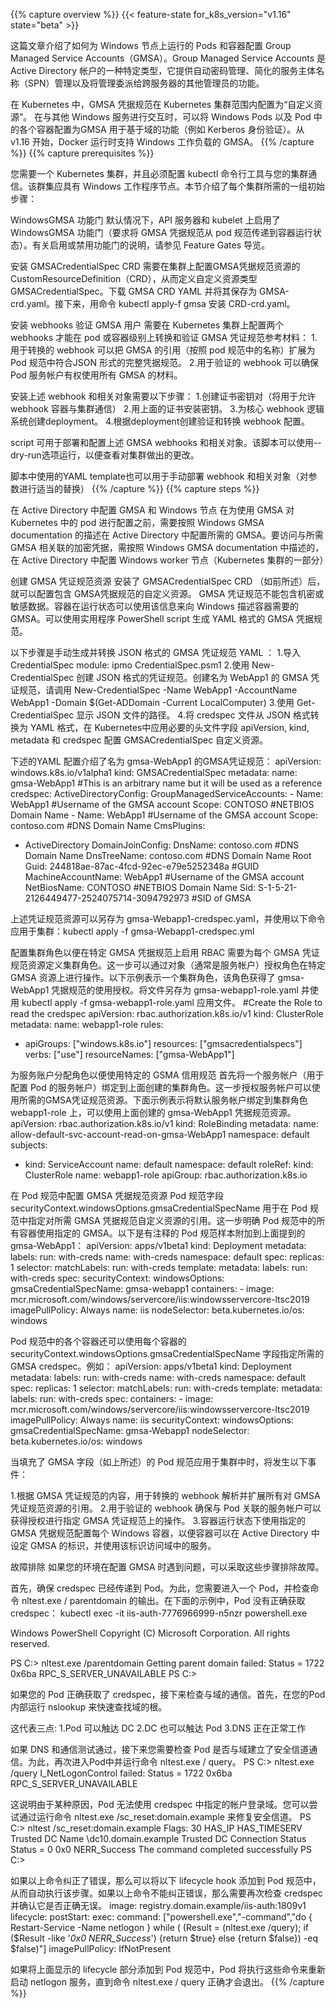 {{% capture overview %}}
{{< feature-state for_k8s_version="v1.16" state="beta" >}}
<!--
This page shows how to configure Group Managed Service Accounts (GMSA) for Pods and containers that will run on Windows nodes. Group Managed Service Accounts are a specific type of Active Directory account that provides automatic password management, simplified service principal name (SPN) management, and the ability to delegate the management to other administrators across multiple servers.
-->
这篇文章介绍了如何为 Windows 节点上运行的 Pods 和容器配置 Group Managed Service Accounts（GMSA）。Group Managed Service Accounts 是 Active Directory 帐户的一种特定类型，它提供自动密码管理、简化的服务主体名称（SPN）管理以及将管理委派给跨服务器的其他管理员的功能。
<!--
In Kubernetes, GMSA credential specs are configured at a Kubernetes cluster-wide scope as Custom Resources. Windows Pods, as well as individual containers within a Pod, can be configured to use a GMSA for domain based functions (e.g. Kerberos authentication) when interacting with other Windows services. As of v1.16, the Docker runtime supports GMSA for Windows workloads.
-->
在 Kubernetes 中，GMSA 凭据规范在 Kubernetes 集群范围内配置为“自定义资源”。 在与其他 Windows 服务进行交互时，可以将 Windows Pods 以及 Pod 中的各个容器配置为GMSA 用于基于域的功能（例如 Kerberos 身份验证）。从 v1.16 开始，Docker 运行时支持 Windows 工作负载的 GMSA。
{{% /capture %}}
{{% capture prerequisites %}}
<!--
You need to have a Kubernetes cluster and the kubectl command-line tool must be configured to communicate with your cluster. The cluster is expected to have Windows worker nodes. This section covers a set of initial steps required once for each cluster:
-->
您需要一个 Kubernetes 集群，并且必须配置 kubectl 命令行工具与您的集群通信。该群集应具有 Windows 工作程序节点。本节介绍了每个集群所需的一组初始步骤：
<!--
WindowsGMSA feature gate
The WindowsGMSA feature gate (required to pass down GMSA credential specs from the pod specs to the container runtime) is enabled by default on the API server and the kubelet. See Feature Gates for an explanation of enabling or disabling feature gates.
-->
WindowsGMSA 功能门
默认情况下，API 服务器和 kubelet 上启用了 WindowsGMSA 功能门（要求将 GMSA 凭据规范从 pod 规范传递到容器运行状态）。有关启用或禁用功能门的说明，请参见 Feature Gates 导览。
<!--
Install the GMSACredentialSpec CRD
A CustomResourceDefinition(CRD) for GMSA credential spec resources needs to be configured on the cluster to define the custom resource type GMSACredentialSpec. Download the GMSA CRD YAML and save it as gmsa-crd.yaml. Next, install the CRD with kubectl apply -f gmsa-crd.yaml
-->
安装 GMSACredentialSpec CRD
需要在集群上配置GMSA凭据规范资源的 CustomResourceDefinition（CRD），从而定义自定义资源类型 GMSACredentialSpec。下载 GMSA CRD YAML 并将其保存为 GMSA-crd.yaml。接下来，用命令 kubectl apply-f gmsa 安装 CRD-crd.yaml。
<!--
Install webhooks to validate GMSA users
Two webhooks need to be configured on the Kubernetes cluster to populate and validate GMSA credential spec references at the Pod or container level:
1.A mutating webhook that expands references to GMSAs (by name from a Pod specification) into the full credential spec in JSON form within the Pod spec.
2.A validating webhook ensures all references to GMSAs are authorized to be used by the Pod service account.
-->
安装 webhooks 验证 GMSA 用户
需要在 Kubernetes 集群上配置两个 webhooks 才能在 pod 或容器级别上转换和验证 GMSA 凭证规范参考材料：
1.用于转换的 webhook 可以把 GMSA 的引用（按照 pod 规范中的名称）扩展为 Pod 规范中符合JSON 形式的完整凭据规范。
2.用于验证的 webhook 可以确保 Pod 服务帐户有权使用所有 GMSA 的材料。
<!--
Installing the above webhooks and associated objects require the steps below:
1.Create a certificate key pair (that will be used to allow the webhook container to communicate to the cluster)
2.Install a secret with the certificate from above.
3.Create a deployment for the core webhook logic.
4.Create the validating and mutating webhook configurations referring to the deployment.
-->
安装上述 webhook 和相关对象需要以下步骤：
1.创建证书密钥对（将用于允许 webhook 容器与集群通信）
2.用上面的证书安装密钥。
3.为核心 webhook 逻辑系统创建deployment。
4.根据deployment创建验证和转换 webhook 配置。
<!--
A script can be used to deploy and configure the GMSA webhooks and associated objects mentioned above. The script can be run with a --dry-run option to allow you to review the changes that would be made to your cluster.
-->
script 可用于部署和配置上述 GMSA webhooks 和相关对象。该脚本可以使用--dry-run选项运行，以便查看对集群做出的更改。
<!--
The YAML template used by the script may also be used to deploy the webhooks and associated objects manually (with appropriate substitutions for the parameters)
-->
脚本中使用的YAML template也可以用于手动部署 webhook 和相关对象（对参数进行适当的替换）
{{% /capture %}}
{{% capture steps %}}
<!--
Configure GMSAs and Windows nodes in Active Directory
Before Pods in Kubernetes can be configured to use GMSAs, the desired GMSAs need to be provisioned in Active Direc、tory as described in the Windows GMSA documentation. Windows worker nodes (that are part of the Kubernetes cluster) need to be configured in Active Directory to access the secret credentials associated with the desired GMSA as described in the Windows GMSA documentation
-->
在 Active Directory 中配置 GMSA 和 Windows 节点
在为使用 GMSA 对 Kubernetes 中的 pod 进行配置之前，需要按照 Windows GMSA documentation 的描述在 Active Directory 中配置所需的 GMSA。要访问与所需 GMSA 相关联的加密凭据，需按照 Windows GMSA documentation 中描述的，在 Active Directory 中配置 Windows worker 节点（Kubernetes 集群的一部分）
<!--
Create GMSA credential spec resources
With the GMSACredentialSpec CRD installed (as described earlier), custom resources containing GMSA credential specs can be configured. The GMSA credential spec does not contain secret or sensitive data. It is information that a container runtime can use to describe the desired GMSA of a container to Windows. GMSA credential specs can be generated in YAML format with a utility PowerShell script.
-->
创建 GMSA 凭证规范资源
安装了 GMSACredentialSpec CRD （如前所述）后，就可以配置包含 GMSA凭据规范的自定义资源。 GMSA 凭证规范不能包含机密或敏感数据。容器在运行状态可以使用该信息来向 Windows 描述容器需要的 GMSA。可以使用实用程序 PowerShell script 生成 YAML 格式的 GMSA 凭据规范。
<!--
Following are the steps for generating a GMSA credential spec YAML manually in JSON format and then converting it:
1.Import the CredentialSpec module: ipmo CredentialSpec.psm1
2.Create a credential spec in JSON format using New-CredentialSpec. To create a GMSA credential spec named WebApp1, invoke New-CredentialSpec -Name WebApp1 -AccountName WebApp1 -Domain $(Get-ADDomain -Current LocalComputer)
3.Use Get-CredentialSpec to show the path of the JSON file.
4.Convert the credspec file from JSON to YAML format and apply the necessary header fields apiVersion, kind, metadata and credspec to make it a GMSACredentialSpec custom resource that can be configured in Kubernetes.
-->
以下步骤是手动生成并转换 JSON 格式的 GMSA 凭证规范 YAML ：
1.导入 CredentialSpec module: ipmo CredentialSpec.psm1
2.使用 New-CredentialSpec 创建 JSON 格式的凭证规范。创建名为 WebApp1 的 GMSA 凭证规范，请调用 New-CredentialSpec -Name WebApp1 -AccountName WebApp1 -Domain $(Get-ADDomain -Current LocalComputer)
3.使用 Get-CredentialSpec 显示 JSON 文件的路径。
4.将 credspec 文件从 JSON 格式转换为 YAML 格式，在 Kubernetes中应用必要的头文件字段 apiVersion, kind, metadata 和 credspec 配置 GMSACredentialSpec 自定义资源。
<!--
The following YAML configuration describes a GMSA credential spec named gmsa-WebApp1:
-->
下述的YAML 配置介绍了名为 gmsa-WebApp1 的GMSA凭证规范：
apiVersion: windows.k8s.io/v1alpha1
kind: GMSACredentialSpec
metadata:
  name: gmsa-WebApp1  #This is an arbitrary name but it will be used as a reference
credspec:
  ActiveDirectoryConfig:
    GroupManagedServiceAccounts:
    - Name: WebApp1   #Username of the GMSA account
      Scope: CONTOSO  #NETBIOS Domain Name
    - Name: WebApp1   #Username of the GMSA account
      Scope: contoso.com #DNS Domain Name
  CmsPlugins:
  - ActiveDirectory
  DomainJoinConfig:
    DnsName: contoso.com  #DNS Domain Name
    DnsTreeName: contoso.com #DNS Domain Name Root
    Guid: 244818ae-87ac-4fcd-92ec-e79e5252348a  #GUID
    MachineAccountName: WebApp1 #Username of the GMSA account
    NetBiosName: CONTOSO  #NETBIOS Domain Name
    Sid: S-1-5-21-2126449477-2524075714-3094792973 #SID of GMSA
<!--
The above credential spec resource may be saved as gmsa-Webapp1-credspec.yaml and applied to the cluster using: kubectl apply -f gmsa-Webapp1-credspec.yml
-->
上述凭证规范资源可以另存为 gmsa-Webapp1-credspec.yaml，并使用以下命令应用于集群：kubectl apply -f gmsa-Webapp1-credspec.yml
<!--
Configure cluster role to enable RBAC on specific GMSA credential specs
A cluster role needs to be defined for each GMSA credential spec resource. This authorizes the use verb on a specific GMSA resource by a subject which is typically a service account. The following example shows a cluster role that authorizes usage of the gmsa-WebApp1 credential spec from above. Save the file as gmsa-webapp1-role.yaml and apply using kubectl apply -f gmsa-webapp1-role.yaml
-->
配置集群角色以便在特定 GMSA 凭据规范上启用 RBAC 
需要为每个 GMSA 凭证规范资源定义集群角色。这一步可以通过对象（通常是服务帐户）授权角色在特定 GMSA 资源上进行操作。以下示例表示一个集群角色，该角色获得了 gmsa-WebApp1 凭据规范的使用授权。将文件另存为 gmsa-webapp1-role.yaml 并使用 kubectl apply -f gmsa-webapp1-role.yaml 应用文件。
#Create the Role to read the credspec
apiVersion: rbac.authorization.k8s.io/v1
kind: ClusterRole
metadata:
  name: webapp1-role
rules:
- apiGroups: ["windows.k8s.io"]
  resources: ["gmsacredentialspecs"]
  verbs: ["use"]
  resourceNames: ["gmsa-WebApp1"]
<!--
Assign role to service accounts to use specific GMSA credspecs
A service account (that Pods will be configured with) needs to be bound to the cluster role create above. This authorizes the service account to use the desired GMSA credential spec resource. The following shows the default service account being bound to a cluster role webapp1-role to use gmsa-WebApp1 credential spec resource created above.
-->
为服务账户分配角色以便使用特定的 GSMA 信用规范
首先将一个服务帐户（用于配置 Pod 的服务帐户）绑定到上面创建的集群角色。这一步授权服务帐户可以使用所需的GMSA凭证规范资源。下面示例表示将默认服务帐户绑定到集群角色 webapp1-role 上，可以使用上面创建的 gmsa-WebApp1 凭据规范资源。
apiVersion: rbac.authorization.k8s.io/v1
kind: RoleBinding
metadata:
  name: allow-default-svc-account-read-on-gmsa-WebApp1
  namespace: default
subjects:
- kind: ServiceAccount
  name: default
  namespace: default
roleRef:
  kind: ClusterRole
  name: webapp1-role
  apiGroup: rbac.authorization.k8s.io
<!--
Configure GMSA credential spec reference in Pod spec
The Pod spec field securityContext.windowsOptions.gmsaCredentialSpecName is used to specify references to desired GMSA credential spec custom resources in Pod specs. This configures all containers in the Pod spec to use the specified GMSA. A sample Pod spec with the annotation populated to refer to gmsa-WebApp1:
-->
在 Pod 规范中配置 GMSA 凭据规范资源
Pod 规范字段 securityContext.windowsOptions.gmsaCredentialSpecName 用于在 Pod 规范中指定对所需 GMSA 凭据规范自定义资源的引用。这一步明确 Pod 规范中的所有容器使用指定的 GMSA。以下是有注释的 Pod 规范样本附加到上面提到的 gmsa-WebApp1：
apiVersion: apps/v1beta1
kind: Deployment
metadata:
  labels:
    run: with-creds
  name: with-creds
  namespace: default
spec:
  replicas: 1
  selector:
    matchLabels:
      run: with-creds
  template:
    metadata:
      labels:
        run: with-creds
    spec:
      securityContext:
        windowsOptions:
          gmsaCredentialSpecName: gmsa-webapp1
      containers:
      - image: mcr.microsoft.com/windows/servercore/iis:windowsservercore-ltsc2019
        imagePullPolicy: Always
        name: iis
      nodeSelector:
        beta.kubernetes.io/os: windows
<!--
Individual containers in a Pod spec can also specify the desired GMSA credspec using a per-container securityContext.windowsOptions.gmsaCredentialSpecName field. For example:
-->
Pod 规范中的各个容器还可以使用每个容器的securityContext.windowsOptions.gmsaCredentialSpecName 字段指定所需的 GMSA credspec。例如：
apiVersion: apps/v1beta1
kind: Deployment
metadata:
  labels:
    run: with-creds
  name: with-creds
  namespace: default
spec:
  replicas: 1
  selector:
    matchLabels:
      run: with-creds
  template:
    metadata:
      labels:
        run: with-creds
    spec:
      containers:
      - image: mcr.microsoft.com/windows/servercore/iis:windowsservercore-ltsc2019
        imagePullPolicy: Always
        name: iis
        securityContext:
          windowsOptions:
            gmsaCredentialSpecName: gmsa-Webapp1
      nodeSelector:
        beta.kubernetes.io/os: windows
<!--
As Pod specs with GMSA fields populated (as described above) are applied in a cluster, the following sequence of events take place:
-->
当填充了 GMSA 字段（如上所述）的 Pod 规范应用于集群中时，将发生以下事件：
<!--
1.The mutating webhook resolves and expands all references to GMSA credential spec resources to the contents of the GMSA credential spec.
2.The validating webhook ensures the service account associated with the Pod is authorized for the use verb on the specified GMSA credential spec.
3.The container runtime configures each Windows container with the specified GMSA credential spec so that the container can assume the identity of the GMSA in Active Directory and access services in the domain using that identity.
-->
1.根据 GMSA 凭证规范的内容，用于转换的 webhook 解析并扩展所有对 GMSA 凭证规范资源的引用。
2.用于验证的 webhook 确保与 Pod 关联的服务帐户可以获得授权进行指定 GMSA 凭证规范上的操作。
3.容器运行状态下使用指定的 GMSA 凭据规范配置每个 Windows 容器，以便容器可以在 Active Directory 中设定 GMSA 的标识，并使用该标识访问域中的服务。
<!--
Troubleshooting
If you are having difficulties getting GMSA to work in your environment, there are a few troubleshooting steps you can take.
-->
故障排除
如果您的环境在配置 GMSA 时遇到问题，可以采取这些步骤排除故障。
<!--
First, make sure the credspec has been passed to the Pod. To do this you will need to exec into one of your Pods and check the output of the nltest.exe /parentdomain command. In the example below the Pod did not get the credspec correctly:
-->
首先，确保 credspec 已经传递到 Pod。为此，您需要进入一个 Pod，并检查命令 nltest.exe / parentdomain 的输出。在下面的示例中，Pod 没有正确获取 credspec：
kubectl exec -it iis-auth-7776966999-n5nzr powershell.exe

Windows PowerShell
Copyright (C) Microsoft Corporation. All rights reserved.

PS C:\> nltest.exe /parentdomain
Getting parent domain failed: Status = 1722 0x6ba RPC_S_SERVER_UNAVAILABLE
PS C:\>
<!--
If your Pod did get the credspec correctly, then next check communication with the domain. First, from inside of your Pod, quickly do an nslookup to find the root of your domain.
-->
如果您的 Pod 正确获取了 credspec，接下来检查与域的通信。首先，在您的Pod 内部运行 nslookup 来快速查找域的根。
<!--
This will tell us 3 things:
1.The Pod can reach the DC
2.The DC can reach the Pod
3.DNS is working correctly.
-->
这代表三点:
1.Pod 可以触达 DC
2.DC 也可以触达 Pod
3.DNS 正在正常工作
<!--
If the DNS and communication test passes, next you will need to check if the Pod has established secure channel communication with the domain. To do this, again, exec into your Pod and run the nltest.exe /query command.
-->
如果 DNS 和通信测试通过，接下来您需要检查 Pod 是否与域建立了安全信道通信。为此，再次进入Pod中并运行命令 nltest.exe / query。
PS C:\> nltest.exe /query
I_NetLogonControl failed: Status = 1722 0x6ba RPC_S_SERVER_UNAVAILABLE
<!--
This tells us that for some reason, the Pod was unable to logon to the domain using the account specified in the credspec. You can try to repair the secure channel by running the nltest.exe /sc_reset:domain.example command.
-->
这说明由于某种原因，Pod 无法使用 credspec 中指定的帐户登录域。您可以尝试通过运行命令 nltest.exe /sc_reset:domain.example 来修复安全信道。
PS C:\> nltest /sc_reset:domain.example
Flags: 30 HAS_IP  HAS_TIMESERV
Trusted DC Name \\dc10.domain.example
Trusted DC Connection Status Status = 0 0x0 NERR_Success
The command completed successfully
PS C:\>
<!--
If the above command corrects the error, you can automate the step by adding the following lifecycle hook to your Pod spec. If it did not correct the error, you will need to examine your credspec again and confirm that it is correct and complete.
-->
如果以上命令纠正了错误，那么可以将以下 lifecycle hook 添加到 Pod 规范中，从而自动执行该步骤。如果以上命令不能纠正错误，那么需要再次检查 credspec 并确认它是否正确无误。
        image: registry.domain.example/iis-auth:1809v1
        lifecycle:
          postStart:
            exec:
              command: ["powershell.exe","-command","do { Restart-Service -Name netlogon } while ( $($Result = (nltest.exe /query); if ($Result -like '*0x0 NERR_Success*') {return $true} else {return $false}) -eq $false)"]
        imagePullPolicy: IfNotPresent
<!--
If you add the lifecycle section show above to your Pod spec, the Pod will execute the commands listed to restart the netlogon service until the nltest.exe /query command exits without error.
-->
如果将上面显示的 lifecycle 部分添加到 Pod 规范中，Pod 将执行这些命令来重新启动 netlogon 服务，直到命令 nltest.exe / query 正确才会退出。
{{% /capture %}}
